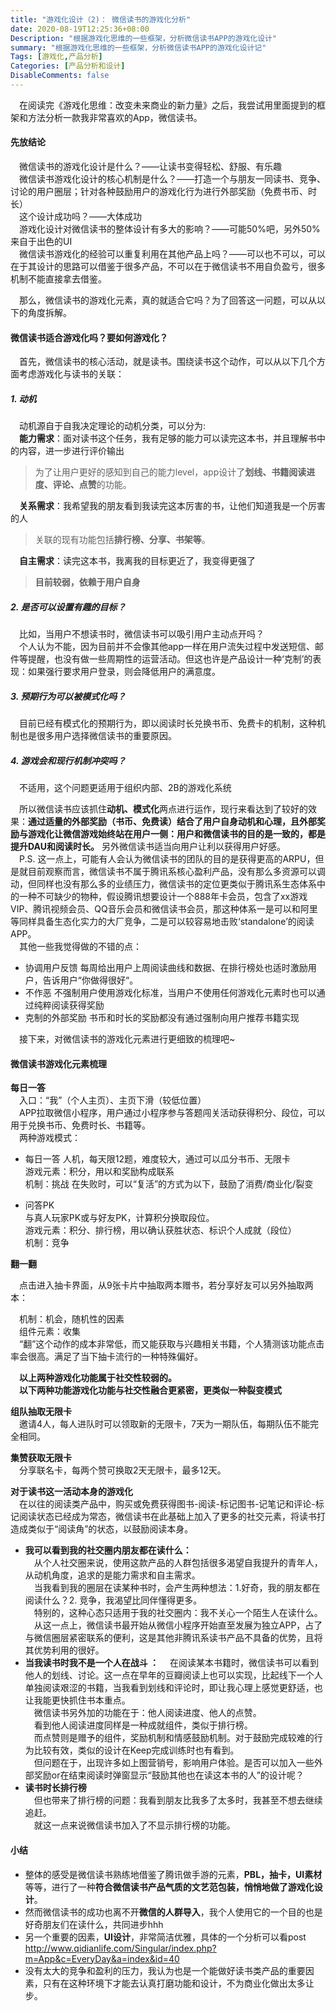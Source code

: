 ```yaml
---
title: "游戏化设计（2)： 微信读书的游戏化分析"
date: 2020-08-19T12:25:36+08:00
Description: "根据游戏化思维的一些框架，分析微信读书APP的游戏化设计"
summary: "根据游戏化思维的一些框架，分析微信读书APP的游戏化设计记"
Tags: [游戏化,产品分析]
Categories: [产品分析和设计]
DisableComments: false
---
```

&emsp;在阅读完《游戏化思维：改变未来商业的新力量》之后，我尝试用里面提到的框架和方法分析一款我非常喜欢的App，微信读书。
#### 先放结论
&emsp;微信读书的游戏化设计是什么？——让读书变得轻松、舒服、有乐趣  
&emsp;微信读书游戏化设计的核心机制是什么？——打造一个与朋友一同读书、竞争、讨论的用户圈层；针对各种鼓励用户的游戏化行为进行外部奖励（免费书币、时长）  
&emsp;这个设计成功吗？——大体成功  
&emsp;游戏化设计对微信读书的整体设计有多大的影响？——可能50%吧，另外50%来自于出色的UI  
&emsp;微信读书游戏化的经验可以重复利用在其他产品上吗？——可以也不可以，可以在于其设计的思路可以借鉴于很多产品，不可以在于微信读书不用自负盈亏，很多机制不能直接拿去借鉴。


&emsp;那么，微信读书的游戏化元素，真的就适合它吗？为了回答这一问题，可以从以下的角度拆解。
#### 微信读书适合游戏化吗？要如何游戏化？
&emsp;首先，微信读书的核心活动，就是读书。围绕读书这个动作，可以从以下几个方面考虑游戏化与读书的关联：  
##### 1. 动机
&emsp;动机源自于自我决定理论的动机分类，可以分为:  
&emsp;**能力需求**：面对读书这个任务，我有足够的能力可以读完这本书，并且理解书中的内容，进一步进行评价输出  
> 为了让用户更好的感知到自己的能力level，app设计了**划线、书籍阅读进度、评论、点赞**的功能。  

&emsp;**关系需求**：我希望我的朋友看到我读完这本厉害的书，让他们知道我是一个厉害的人
> 关联的现有功能包括**排行榜、分享、书架等**。

&emsp;**自主需求**：读完这本书，我离我的目标更近了，我变得更强了
> **目前较弱，依赖于用户自身**

##### 2. 是否可以设置有趣的目标？  
&emsp;比如，当用户不想读书时，微信读书可以吸引用户主动点开吗？  
&emsp;个人认为不能，因为目前并不会像其他app一样在用户流失过程中发送短信、邮件等提醒，也没有做一些周期性的运营活动。但这也许是产品设计一种‘克制’的表现：如果强行要求用户登录，则会降低用户的满意度。  
##### 3.  预期行为可以被模式化吗？  
&emsp;目前已经有模式化的预期行为，即以阅读时长兑换书币、免费卡的机制，这种机制也是很多用户选择微信读书的重要原因。  
##### 4. 游戏会和现行机制冲突吗？  
&emsp;不适用，这个问题更适用于组织内部、2B的游戏化系统  

&emsp;所以微信读书应该抓住**动机、模式化**两点进行运作，现行来看达到了较好的效果：**通过适量的外部奖励（书币、免费读）结合了用户自身动机和心理，且外部奖励与游戏化让微信游戏始终站在用户一侧：用户和微信读书的目的是一致的，都是提升DAU和阅读时长。** 另外微信读书适当向用户让利以获得用户好感。  
&emsp;P.S. 这一点上，可能有人会认为微信读书的团队的目的是获得更高的ARPU，但是就目前观察而言，微信读书不属于腾讯系核心盈利产品，没有那么多资源可以调动，但同样也没有那么多的业绩压力，微信读书的定位更类似于腾讯系生态体系中的一种不可缺少的物种，假设腾讯想要设计一个888年卡会员，包含了xx游戏VIP、腾讯视频会员、QQ音乐会员和微信读书会员，那这种体系一是可以和阿里等同样具备生态化实力的大厂竞争，二是可以较容易地击败‘standalone’的阅读APP。  
&emsp;其他一些我觉得做的不错的点：
-  协调用户反馈
每周给出用户上周阅读曲线和数据、在排行榜处也适时激励用户，告诉用户“你做得很好“。
-  不作恶
不强制用户使用游戏化标准，当用户不使用任何游戏化元素时也可以通过纯粹阅读获得奖励
-  克制的外部奖励
书币和时长的奖励都没有通过强制向用户推荐书籍实现

&emsp;接下来，对微信读书的游戏化元素进行更细致的梳理吧~

#### 微信读书游戏化元素梳理
**每日一答**  
&emsp;入口：“我”（个人主页）、主页下滑（较低位置）  
&emsp;APP拉取微信小程序，用户通过小程序参与答题闯关活动获得积分、段位，可以用于兑换书币、免费时长、书籍等。  
&emsp;两种游戏模式：
- 每日一答
人机，每天限12题，难度较大，通过可以瓜分书币、无限卡  
游戏元素：积分，用以和奖励构成联系  
机制：挑战
在失败时，可以“复活”的方式为以下，鼓励了消费/商业化/裂变

- 问答PK  
与真人玩家PK或与好友PK，计算积分换取段位。  
游戏元素：积分、排行榜，用以确认获胜状态、标识个人成就（段位）  
机制：竞争  

**翻一翻**

&emsp;点击进入抽卡界面，从9张卡片中抽取两本赠书，若分享好友可以另外抽取两本：

&emsp;机制：机会，随机性的因素  
&emsp;组件元素：收集  
&emsp;“翻”这个动作的成本非常低，而又能获取与兴趣相关书籍，个人猜测该功能点击率会很高。满足了当下抽卡流行的一种特殊偏好。  

**&emsp;以上两种游戏化功能属于社交性较弱的。**  
**&emsp;以下两种功能游戏化功能与社交性融合更紧密，更类似一种裂变模式**

**组队抽取无限卡**  
&emsp;邀请4人，每人进队时可以领取新的无限卡，7天为一期队伍，每期队伍不能完全相同。

**集赞获取无限卡**  
&emsp;分享联名卡，每两个赞可换取2天无限卡，最多12天。

**对于读书这一活动本身的游戏化**  
&emsp;在以往的阅读类产品中，购买或免费获得图书-阅读-标记图书-记笔记和评论-标记阅读状态已经成为常态，微信读书在此基础上加入了更多的社交元素，将读书打造成类似于“阅读角”的状态，以鼓励阅读本身。  
- **我可以看到我的社交圈内朋友都在读什么：**  
&emsp;从个人社交圈来说，使用这款产品的人群包括很多渴望自我提升的青年人，从动机角度，追求的是能力需求和自主需求。  
&emsp;当我看到我的圈层在读某种书时，会产生两种想法：1.好奇，我的朋友都在阅读什么？2. 竞争，我渴望比同伴懂得更多。  
&emsp;特别的，这种心态只适用于我的社交圈内：我不关心一个陌生人在读什么。  
&emsp;从这一点上，微信读书最开始从微信小程序开始直至发展为独立APP，占了与微信圈层紧密联系的便利，这是其他非腾讯系读书产品不具备的优势，且将其优势利用的很好。  
- **当我读书时我不是一个人在战斗 ：**
&emsp;在阅读某本书籍时，微信读书可以看到他人的划线、讨论。这一点在早年的豆瓣阅读上也可以实现，比起线下一个人单独阅读艰涩的书籍，当我看到划线和评论时，即让我心理上感觉更舒适，也让我能更快抓住书本重点。  
&emsp;微信读书另外加的功能在于：他人阅读进度、他人的点赞。  
&emsp;看到他人阅读进度同样是一种成就组件，类似于排行榜。  
&emsp;而点赞则是赠予的组件，奖励机制和情感鼓励机制。对于鼓励完成较难的行为比较有效，类似的设计在Keep完成训练时也有看到。  
&emsp;但问题在于，出现许多如上图营销号，影响用户体验。是否可以加入一些外部奖励or在结束阅读时弹窗显示“鼓励其他也在读这本书的人”的设计呢？  
- **读书时长排行榜**  
&emsp;但也带来了排行榜的问题：我看到朋友比我多了太多时，我甚至不想去继续追赶。  
&emsp;就这一点来说微信读书加入了不显示排行榜的功能。  

#### 小结
- 整体的感受是微信读书熟练地借鉴了腾讯做手游的元素，**PBL，抽卡，UI素材**等等，进行了一种**符合微信读书产品气质的文艺范包装，悄悄地做了游戏化设计**。
- 然而微信读书的成功也离不开**微信的人群导入**，我个人使用它的一个目的也是好奇朋友们在读什么，共同进步hhh
- 另一个重要的因素，**UI设计**，非常简洁优雅，具体的一个分析可以看post http://www.qidianlife.com/Singular/index.php?m=App&c=EveryDay&a=index&id=40
- 没有太大的竞争和盈利的压力，我认为也是一个能做好读书类产品的重要因素，只有在这种环境下才能去认真打磨功能和设计，不为商业化做出太多让步。
